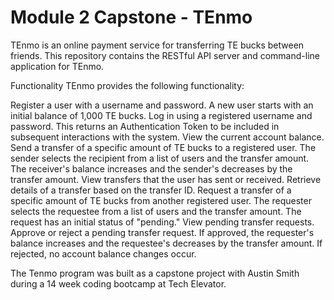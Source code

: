 # Module 2 Capstone - TEnmo

TEnmo is an online payment service for transferring TE bucks between friends. This repository contains the RESTful API server and command-line application for TEnmo.

Functionality
TEnmo provides the following functionality:

Register a user with a username and password. A new user starts with an initial balance of 1,000 TE bucks.
Log in using a registered username and password. This returns an Authentication Token to be included in subsequent interactions with the system.
View the current account balance.
Send a transfer of a specific amount of TE bucks to a registered user. The sender selects the recipient from a list of users and the transfer amount. The receiver's balance increases and the sender's decreases by the transfer amount.
View transfers that the user has sent or received.
Retrieve details of a transfer based on the transfer ID.
Request a transfer of a specific amount of TE bucks from another registered user. The requester selects the requestee from a list of users and the transfer amount. The request has an initial status of "pending."
View pending transfer requests.
Approve or reject a pending transfer request. If approved, the requester's balance increases and the requestee's decreases by the transfer amount. If rejected, no account balance changes occur.

The Tenmo program was built as a capstone project with Austin Smith during a 14 week coding bootcamp at Tech Elevator.
 
 
